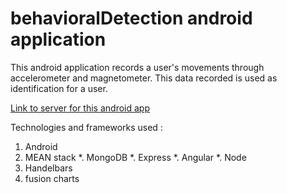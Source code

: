 # behavioralDetection android application
This android application records a user's movements through accelerometer and magnetometer. This data recorded is used as identification for a user.

[Link to server for this android app](https://github.com/siddharthmudgal/behavioralDetectionServer.git)

Technologies and frameworks used : 
1. Android
2. MEAN stack
  *. MongoDB
  *. Express
  *. Angular
  *. Node
3. Handelbars
4. fusion charts
